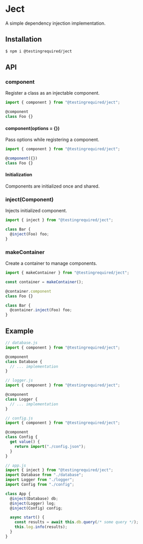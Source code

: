 # Ject

A simple dependency injection implementation.

## Installation

```bash
$ npm i @testingrequired/ject
```

## API

### component

Register a class as an injectable component.

```javascript
import { component } from "@testingrequired/ject";

@component
class Foo {}
```

#### component(options = {})

Pass options while registering a component.

```javascript
import { component } from "@testingrequired/ject";

@component({})
class Foo {}
```

#### Initialization

Components are initialized once and shared.

### inject(Component)

Injects initialized component.

```javascript
import { inject } from "@testingrequired/ject";

class Bar {
  @inject(Foo) foo;
}
```

### makeContainer

Create a container to manage components.

```javascript
import { makeContainer } from "@testingrequired/ject";

const container = makeContainer();

@container.component
class Foo {}

class Bar {
  @container.inject(Foo) foo;
}
```

## Example

```javascript
// database.js
import { component } from "@testingrequired/ject";

@component
class Database {
  // ... implementation
}

// logger.js
import { component } from "@testingrequired/ject";

@component
class Logger {
  // ... implementation
}

// config.js
import { component } from "@testingrequired/ject";

@component
class Config {
  get value() {
    return import("./config.json");
  }
}

// app.js
import { inject } from "@testingrequired/ject";
import Database from "./database";
import Logger from "./logger";
import Config from "./config";

class App {
  @inject(Database) db;
  @inject(Logger) log;
  @inject(Config) config;

  async start() {
    const results = await this.db.query(/* some query */);
    this.log.info(results);
  }
}
```
